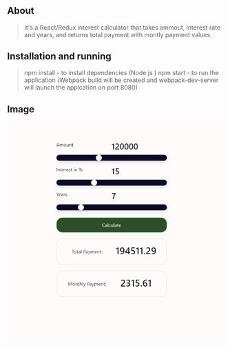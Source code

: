 #

## About

> It's a React/Redux interest calculator that takes ammout, interest rate and years, and returns total payment with montly payment values.

## Installation and running

> npm install - to install dependencies (Node.js )
> npm start - to run the application (Webpack build will be created and webpack-dev-server will launch the applcation on port 8080)

## Image

<img src="img.png" width="650px">
